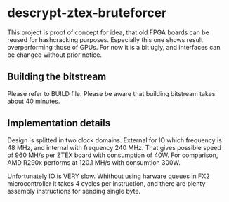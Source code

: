 descrypt-ztex-bruteforcer
=========================

This project is proof of concept for idea, that old FPGA boards can be reused for hashcracking purposes. Especially this one shows result overperforming those of GPUs. For now it is a bit ugly, and interfaces can be changed without prior notice.

Building the bitstream
----------------------

Please refer to BUILD file. Please be aware that building bitstream takes about 40 minutes.

Implementation details
----------------------

Design is splitted in two clock domains. External for IO which frequency is 48 MHz, and internal with frequency 240 MHz. That gives possible speed of 960 MH/s per ZTEX board with consumption of 40W. For comparison, AMD R290x performs at 120.1 MH/s with consumtion 300W.

Unfortunately IO is VERY slow. Whithout using harware queues in FX2 microcontroller it takes 4 cycles per instruction, and there are plenty assembly instructions for sending single byte.